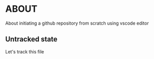 # ABOUT

About initiating a github repository from scratch using vscode editor

## Untracked state

Let's track this file

